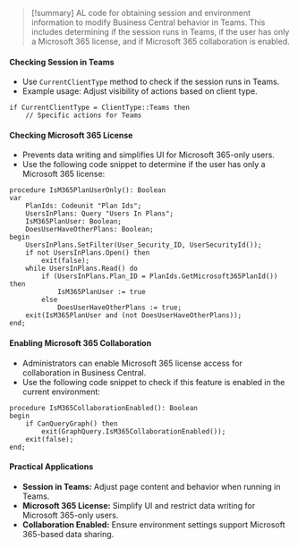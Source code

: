 >[!summary]
>AL code for obtaining session and environment information to modify Business Central behavior in Teams. This includes determining if the session runs in Teams, if the user has only a Microsoft 365 license, and if Microsoft 365 collaboration is enabled.

#### Checking Session in Teams
- Use `CurrentClientType` method to check if the session runs in Teams.
- Example usage: Adjust visibility of actions based on client type.
```AL
if CurrentClientType = ClientType::Teams then
    // Specific actions for Teams
```

#### Checking Microsoft 365 License
- Prevents data writing and simplifies UI for Microsoft 365-only users.
- Use the following code snippet to determine if the user has only a Microsoft 365 license:
```AL
procedure IsM365PlanUserOnly(): Boolean
var
    PlanIds: Codeunit "Plan Ids";
    UsersInPlans: Query "Users In Plans";
    IsM365PlanUser: Boolean;
    DoesUserHaveOtherPlans: Boolean;
begin
    UsersInPlans.SetFilter(User_Security_ID, UserSecurityId());
    if not UsersInPlans.Open() then
        exit(false);
    while UsersInPlans.Read() do
        if (UsersInPlans.Plan_ID = PlanIds.GetMicrosoft365PlanId()) then
            IsM365PlanUser := true
        else
            DoesUserHaveOtherPlans := true;
    exit(IsM365PlanUser and (not DoesUserHaveOtherPlans));
end;
```

#### Enabling Microsoft 365 Collaboration
- Administrators can enable Microsoft 365 license access for collaboration in Business Central.
- Use the following code snippet to check if this feature is enabled in the current environment:
```AL
procedure IsM365CollaborationEnabled(): Boolean
begin
    if CanQueryGraph() then
        exit(GraphQuery.IsM365CollaborationEnabled());
    exit(false);
end;
```

#### Practical Applications
- **Session in Teams:** Adjust page content and behavior when running in Teams.
- **Microsoft 365 License:** Simplify UI and restrict data writing for Microsoft 365-only users.
- **Collaboration Enabled:** Ensure environment settings support Microsoft 365-based data sharing.